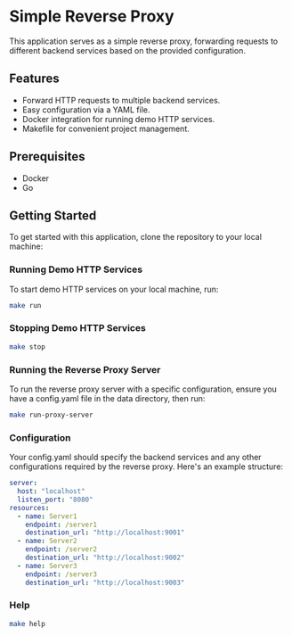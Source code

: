 # Simple Reverse Proxy 

This application serves as a simple reverse proxy, forwarding requests to different backend services based on the provided configuration.

## Features

- Forward HTTP requests to multiple backend services.
- Easy configuration via a YAML file.
- Docker integration for running demo HTTP services.
- Makefile for convenient project management.

## Prerequisites

- Docker
- Go 

## Getting Started

To get started with this application, clone the repository to your local machine:

### Running Demo HTTP Services

To start demo HTTP services on your local machine, run:

```bash
make run
```

### Stopping Demo HTTP Services

```bash
make stop
```

### Running the Reverse Proxy Server

To run the reverse proxy server with a specific configuration, ensure you have a config.yaml file in the data directory, then run:

```bash
make run-proxy-server
```

### Configuration
Your config.yaml should specify the backend services and any other configurations required by the reverse proxy. Here's an example structure:

```yaml
server:
  host: "localhost"
  listen_port: "8080"
resources:
  - name: Server1
    endpoint: /server1
    destination_url: "http://localhost:9001"
  - name: Server2
    endpoint: /server2
    destination_url: "http://localhost:9002"
  - name: Server3
    endpoint: /server3
    destination_url: "http://localhost:9003"
```
### Help

```bash
make help
```
